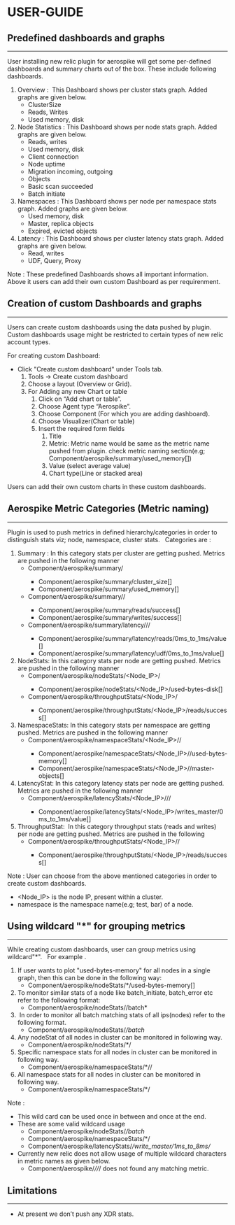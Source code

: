 # USER-GUIDE
## Predefined dashboards and graphs
-----------------------------------------
User installing new relic plugin for aerospike will get some per-defined dashboards and summary charts out of the box.
These include following dashboards.

   1. Overview :  This Dashboard shows per cluster stats graph. Added graphs are given below.
	   * ClusterSize
	   * Reads, Writes
	   * Used memory, disk
   2. Node Statistics : This Dashboard shows per node stats graph. Added graphs are given below.
	   * Reads, writes
	   * Used memory, disk
	   * Client connection
       * Node uptime
	   * Migration incoming, outgoing
	   * Objects
	   * Basic scan succeeded
	   * Batch initiate
   3. Namespaces : This Dashboard shows per node per namespace stats graph. Added graphs are given below.
	   * Used memory, disk
	   * Master, replica objects
	   * Expired, evicted objects
   4. Latency : This Dashboard shows per cluster latency stats graph. Added graphs are given below.
	   * Read, writes
	   * UDF, Query, Proxy
	 
Note :
	These predefined Dashboards shows all important information. Above it users can add their own custom Dashboard as per requirenment.


## Creation of custom Dashboards and graphs
---------------------------------------------------
Users can create custom dashboards using the data pushed by plugin. Custom dashboards usage might be restricted to certain types of new relic account types.

For creating custom Dashboard:
   * Click "Create custom dashboard" under Tools tab.
	 1. Tools -> Create custom dashboard
	 2. Choose a layout (Overview or Grid).
	 3. For Adding any new Chart or table
	    1. Click on “Add chart or table”.
	    2. Choose Agent type “Aerospike”.
	    3. Choose Component (For which you are adding dashboard).
	    4. Choose Visualizer(Chart or table)
	    5. Insert the required form fields
	       1. Title
	       2. Metric: Metric name would be same as the metric name pushed from plugin. check metric naming section(e.g; Component/aerospike/summary/used_memory[])
	       3. Value (select average value)
	       4. Chart type(Line or stacked area)

Users can add their own custom charts in these custom dashboards.


## Aerospike Metric Categories (Metric naming)
---------------------------------------------------
Plugin is used to push metrics in defined hierarchy/categories in order to distinguish stats viz; node, namespace, cluster stats.  
Categories are :

   1. Summary : In this category stats per cluster are getting pushed. Metrics are pushed in the following manner
	   * Component/aerospike/summary/<stat>
	       * Component/aerospike/summary/cluster_size[]
	       * Component/aerospike/summary/used_memory[]
	   * Component/aerospike/summary/<stat category>/<stat>
	       * Component/aerospike/summary/reads/success[]
	       * Component/aerospike/summary/writes/success[]
	   * Component/aerospike/summary/latency/<stat category>/<stat subcategory>/<stat>
	       * Component/aerospike/summary/latency/reads/0ms_to_1ms/value[]
	       * Component/aerospike/summary/latency/udf/0ms_to_1ms/value[]
   2. NodeStats: In this category stats per node are getting pushed. Metrics are pushed in the following manner
	   * Component/aerospike/nodeStats/<Node_IP>/<stat>
	       * Component/aerospike/nodeStats/<Node_IP>/used-bytes-disk[]
	   * Component/aerospike/throughputStats/<Node_IP>/<stat>
	       * Component/aerospike/throughputStats/<Node_IP>/reads/success[] 
   3. NamespaceStats: In this category stats per namespace are getting pushed. Metrics are pushed in the following manner
	   * Component/aerospike/namespaceStats/<Node_IP>/<namespace>/<stat>
	       * Component/aerospike/namespaceStats/<Node_IP>/<namespace>/used-bytes-memory[]
	       * Component/aerospike/namespaceStats/<Node_IP>/<namespace>/master-objects[]
   4. LatencyStat: In this category latency stats per node are getting pushed. Metrics are pushed in the following manner
	   * Component/aerospike/latencyStats/<Node_IP>/<stat category>/<stat subcategory>/<stat>
	       * Component/aerospike/latencyStats/<Node_IP>/writes_master/0ms_to_1ms/value[]
   5. ThroughputStat:  In this category throughput stats (reads and writes) per node are getting pushed. Metrics are pushed in the following 
	   * Component/aerospike/throughputStats/<Node_IP>/<stat category>/<stat>
	       * Component/aerospike/throughputStats/<Node_IP>/reads/success[]
	        
Note :
	User can choose from the above mentioned categories in order to create custom dashboards.
* <Node_IP> is the node IP, present within a cluster.
* namespace is the namespace name(e.g; test, bar) of a node.

## Using wildcard "*" for grouping metrics
--------------------------------------------
While creating custom dashboards, user can group metrics using wildcard"*".  
For example .

1. If user wants to plot "used-bytes-memory" for all nodes in a single graph, then this can be done in the following way:
	* Component/aerospike/nodeStats/*/used-bytes-memory[]
2. To monitor similar stats of a node like batch_initiate, batch_error etc refer to the following format:
	* Component/aerospike/nodeStats/<ip>/batch*
3.  In order to monitor all batch matching stats of all ips(nodes) refer to the following format.
	* Component/aerospike/nodeStats/*/batch*
4. Any nodeStat of all nodes in cluster can be monitored in following way.
	* Component/aerospike/nodeStats/*/<stats>
5. Specific namespace stats for all nodes in cluster can be monitored in following way.
	* Component/aerospike/namespaceStats/*/<namespace>/<stats>
6. All namespace stats for all nodes in cluster can be monitored in following way.
	* Component/aerospike/namespaceStats/*/<stats>
	
Note :
* This wild card can be used once in between and once at the end.
* These are some valid wildcard usage
    * Component/aerospike/nodeStats/*/batch*
    * Component/aerospike/namespaceStats/*/<stats>
    * Component/aerospike/latencyStats/*/write_master/1ms_to_8ms/*
* Currently new relic does not allow usage of multiple wildcard characters in metric names as given below.
    * Component/aerospike/*/<ip>/*/<stat> does not found any matching metric.

## Limitations
--------------
* At present we don’t push any XDR stats.
	            
